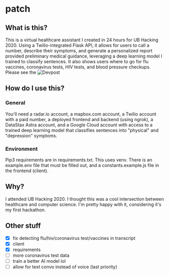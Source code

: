 # patch
## What is this?
This is a virtual healthcare assistant I created in 24 hours for UB Hacking 2020. Using a Twilio-integrated Flask API, it allows for users to call a number, describe their symptoms, and generate a personalized report provided preliminary medical guidance, leveraging a deep learning model I trained to classify sentences. It also shows users where to go for flu vaccines, coronavirus tests, HIV tests, and blood pressure checkups. Please see the ![Devpost](https://devpost.com/software/patch-u3a2bf)

## How do I use this?
### General
You'll need a radar.io account, a mapbox.com account, a Twilio account with a paid number, a deployed frontend and backend (using ngrok), a DataStax Astra account, and a Google Cloud account with access to a trained deep learning model that classifies sentences into "physical" and "depression" symptoms.

### Environment
Pip3 requirements are in requirements.txt. This uses venv. There is an example.env file that must be filled out, and a constants.example.js file in the frontend (client).

## Why?
I attended UB Hacking 2020. I thought this was a cool intersection between healthcare and computer science. I'm pretty happy with it, considering it's my first hackathon.

## Other stuff 
* [x] fix detecting flu/hiv/coronavirus test/vaccines in transcript
* [x] client
* [x] requirements
* [ ] more coronavirus test data
* [ ] train a better AI model lol
* [ ] allow for text convo instead of voice (last priority)
